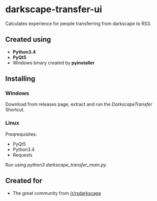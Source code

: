 # darkscape-transfer-ui
Calculates experience for people transferring from darkscape to RS3.

## Created using
* **Python3.4**
* **PyQt5**
* Windows binary created by **pyinstaller**

## Installing
### Windows
Download from releases page, extract and run the *DarkscapeTransfer* Shortcut.

### Linux
Preqrequisites:
* PyQt5
* Python3.4
* Requests

Run using *python3 darkscape_transfer_main.py*.

## Created for
* The great community from [/r/rsdarkscape](http://reddit.com/r/rsdarkscape)



